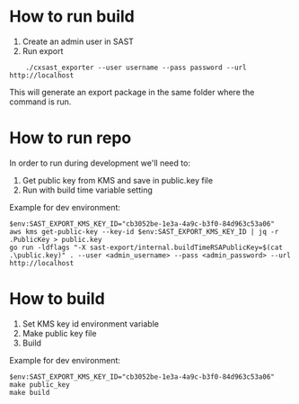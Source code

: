 # How to run build

1. Create an admin user in SAST
2. Run export
```
    ./cxsast_exporter --user username --pass password --url http://localhost
```

This will generate an export package in the same folder where the command is run.

# How to run repo

In order to run during development we'll need to:
1. Get public key from KMS and save in public.key file
2. Run with build time variable setting

Example for dev environment:
```
$env:SAST_EXPORT_KMS_KEY_ID="cb3052be-1e3a-4a9c-b3f0-84d963c53a06"
aws kms get-public-key --key-id $env:SAST_EXPORT_KMS_KEY_ID | jq -r .PublicKey > public.key
go run -ldflags "-X sast-export/internal.buildTimeRSAPublicKey=$(cat .\public.key)" . --user <admin_username> --pass <admin_password> --url http://localhost
```

# How to build

1. Set KMS key id environment variable
2. Make public key file
3. Build

Example for dev environment:
```
$env:SAST_EXPORT_KMS_KEY_ID="cb3052be-1e3a-4a9c-b3f0-84d963c53a06"
make public_key
make build
```
